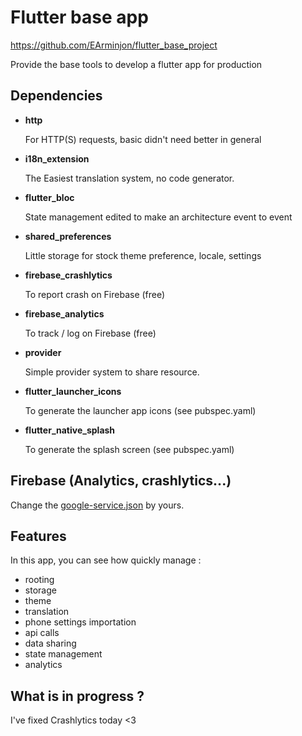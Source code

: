 # Flutter base app

https://github.com/EArminjon/flutter_base_project

Provide the base tools to develop a flutter app for production

## Dependencies

- **http**

  For HTTP(S) requests, basic  didn't need better in general
 
- **i18n_extension**

  The Easiest translation system, no code generator.

- **flutter_bloc**
 
  State management edited to make an architecture event to event

- **shared_preferences**
 
  Little storage for stock theme preference, locale, settings

- **firebase_crashlytics**

  To report crash on Firebase (free)

- **firebase_analytics**

  To track / log on Firebase (free)

- **provider**
 
  Simple provider system to share resource.
  
- **flutter_launcher_icons**

  To generate the launcher app icons (see pubspec.yaml)
  
- **flutter_native_splash**

  To generate the splash screen (see pubspec.yaml)

## Firebase (Analytics, crashlytics...)

Change the [google-service.json](android/app/google-services.json) by yours.

##  Features

In this app, you can see how quickly manage :

- rooting
- storage
- theme
- translation
- phone settings importation
- api calls
- data sharing
- state management
- analytics

## What is in progress ?

I've fixed Crashlytics today <3
